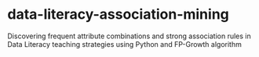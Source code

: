 # data-literacy-association-mining
Discovering frequent attribute combinations and strong association rules in Data Literacy teaching strategies using Python and FP-Growth algorithm

